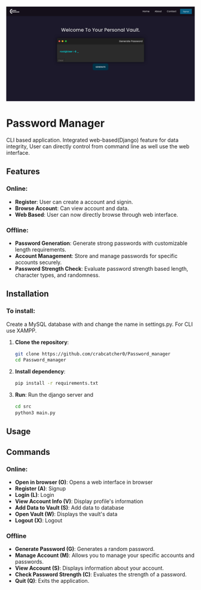 ![Home](/my_api/app_api/static/img/home.png)

# Password Manager
CLI based application. Integrated web-based(Django) feature for data integrity, User can directly control from command line as well use the web interface. 

## Features

### Online:
- **Register**: User can create a account and signin.
- **Browse Account**: Can view account and data.
- **Web Based**: User can now directly browse through web interface. 

### Offline:
- **Password Generation**: Generate strong passwords with customizable length requirements.
- **Account Management**: Store and manage passwords for specific accounts securely.
- **Password Strength Check**: Evaluate password strength based length, character types, and randomness.

## Installation

### To install:
Create a MySQL database with and change the name in settings.py.
For CLI use XAMPP.
1. **Clone the repository**:
   ```bash
   git clone https://github.com/crabcatcher0/Password_manager
   cd Password_manager
   
2. **Install dependency**:
   ```bash
   pip install -r requirements.txt
   
3. **Run**:
   Run the django server and
   ```bash
   cd src
   python3 main.py

## Usage
## Commands
### Online:
- **Open in browser (O)**: Opens a web interface in browser
- **Register (A)**: Signup
- **Login (L)**: Login
- **View Account Info (V)**: Display profile's information
- **Add Data to Vault (S)**: Add data to database
- **Open Vault (W)**: Displays the vault's data
- **Logout (X)**: Logout

### Offline 
- **Generate Password (G)**: Generates a random password.
- **Manage Account (M)**: Allows you to manage your specific accounts and passwords.
- **View Account (S)**: Displays information about your account.
- **Check Password Strength (C)**: Evaluates the strength of a password.
- **Quit (Q)**: Exits the application.
